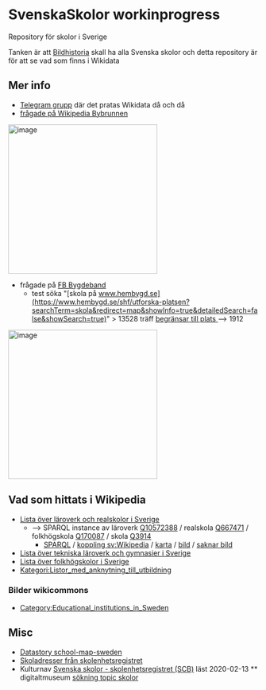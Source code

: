 # SvenskaSkolor workinprogress
Repository för skolor i Sverige 

Tanken är att [Bildhistoria](https://blogg.bildhistoria.se/) skall ha alla Svenska skolor och detta repository är för att se vad som finns i Wikidata 

## Mer info

* [Telegram grupp](https://t.me/joinchat/FgDj6BTRqdKkYZaCqOB_FA) där det pratas Wikidata då och då
* [frågade på Wikipedia Bybrunnen](https://sv.wikipedia.org/wiki/Wikipedia:Bybrunnen#Bildhistoria_-_skolor_i_Sverige)

<img width="300" alt="image" src="https://user-images.githubusercontent.com/14206509/167285159-0be86c17-8efc-4809-ae38-4703a16520bd.png">

* frågade på [FB Bygdeband](https://www.facebook.com/Bygdeband/posts/10158061895557315)
  * test söka "[skola på www.hembygd.se](https://www.hembygd.se/shf/utforska-platsen?searchTerm=skola&redirect=map&showInfo=true&detailedSearch=false&showSearch=true)" > 13528 träff [begränsar till plats ](https://www.hembygd.se/shf/utforska-platsen?searchTerm=skola&redirect=map&showInfo=true&detailedSearch=false&showSearch=true)--> 1912

<img width="300" alt="image" src="https://user-images.githubusercontent.com/14206509/167285284-073e3d97-eb9e-4159-96af-e659b4034617.png">


## Vad som hittats i Wikipedia

* [Lista över läroverk och realskolor i Sverige](https://sv.wikipedia.org/wiki/Lista_%C3%B6ver_l%C3%A4roverk_och_realskolor_i_Sverige) 
   * --> SPARQL instance av läroverk [Q10572388](https://www.wikidata.org/wiki/Q10572388) / realskola [Q667471](https://www.wikidata.org/wiki/Q667471) / folkhögskola [Q170087](https://www.wikidata.org/wiki/Q170087) / skola [Q3914](https://www.wikidata.org/wiki/Q3914)
      * [SPARQL](https://w.wiki/58nT) / [koppling sv:Wikipedia](https://w.wiki/58nb) / [karta](https://w.wiki/58nj) / [bild](https://w.wiki/58nm) / [saknar bild](https://w.wiki/58ni)
* [Lista över tekniska läroverk och gymnasier i Sverige](https://sv.m.wikipedia.org/wiki/Lista_%C3%B6ver_tekniska_l%C3%A4roverk_och_gymnasier_i_Sverige)
* [Lista över folkhögskolor i Sverige](https://sv.wikipedia.org/wiki/Lista_%C3%B6ver_folkh%C3%B6gskolor_i_Sverige)
* [Kategori:Listor_med_anknytning_till_utbildning](https://sv.wikipedia.org/wiki/Kategori:Listor_med_anknytning_till_utbildning)
### Bilder wikicommons ###
* [Category:Educational_institutions_in_Sweden](https://commons.wikimedia.org/wiki/Category:Educational_institutions_in_Sweden)

## Misc ##
* [Datastory school-map-sweden](https://www.datastory.org/sv/services/school-map-sweden)
* [Skoladresser från skolenhetsregistret](https://www.skolverket.se/skolutveckling/statistik/skoladresser-fran-skolenhetsregistret)
* Kulturnav [Svenska skolor - skolenhetsregistret (SCB)](https://kulturnav.org/566244ce-12e7-430c-a00c-005edda27564) läst 2020-02-13
** digitaltmuseum [sökning topic skolor](https://digitaltmuseum.se/search/?aq=topic%3A%22Skolor%22)
